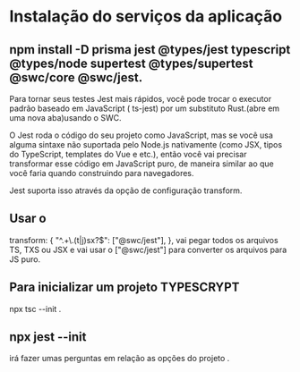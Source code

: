 # Instalação do serviços da aplicação

## npm install -D prisma jest @types/jest typescript @types/node supertest @types/supertest @swc/core @swc/jest.

Para tornar seus testes Jest mais rápidos, você pode trocar o executor padrão baseado em JavaScript ( ts-jest) por um substituto Rust.(abre em uma nova aba)usando o SWC.

O Jest roda o código do seu projeto como JavaScript, mas se você usa alguma sintaxe não suportada pelo Node.js nativamente (como JSX, tipos do TypeScript, templates do Vue e etc.), então você vai precisar transformar esse código em JavaScript puro, de maneira similar ao que você faria quando construindo para navegadores.

Jest suporta isso através da opção de configuração transform.

## Usar o  
transform: {
    "^.+\\.(t|j)sx?$": ["@swc/jest"],
  },
 vai pegar todos os arquivos TS, TXS ou JSX e vai usar o ["@swc/jest"] para converter os arquivos para JS puro.

## Para inicializar um projeto TYPESCRYPT
 npx tsc --init .

## npx jest --init
irá fazer umas perguntas em relação as opções do projeto .
